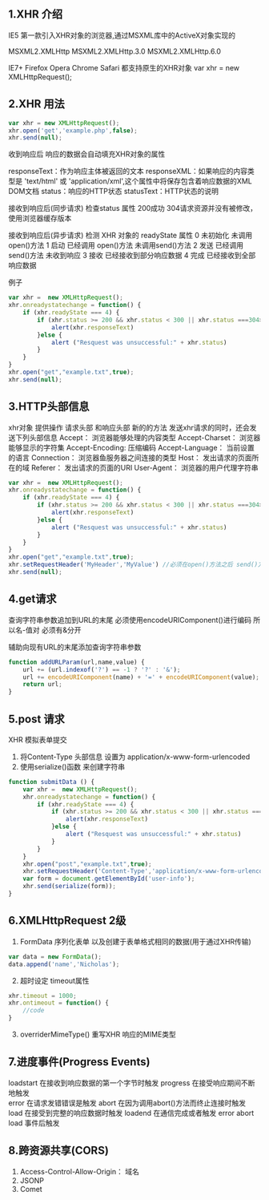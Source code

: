 ## 1.XHR 介绍
IE5 第一款引入XHR对象的浏览器,通过MSXML库中的ActiveX对象实现的

MSXML2.XMLHttp MSXML2.XMLHttp.3.0 MSXML2.XMLHttp.6.0

IE7+ Firefox Opera Chrome Safari 都支持原生的XHR对象
var xhr = new XMLHttpRequest();

## 2.XHR 用法
```js
var xhr = new XMLHttpRequest();
xhr.open('get','example.php',false);
xhr.send(null);
```

收到响应后 响应的数据会自动填充XHR对象的属性

responseText：作为响应主体被返回的文本
responseXML：如果响应的内容类型是 'text/html' 或 'application/xml',这个属性中将保存包含着响应数据的XML DOM文档
status：响应的HTTP状态
statusText：HTTP状态的说明

接收到响应后(同步请求)
检查status 属性 200成功 304请求资源并没有被修改，使用浏览器缓存版本


接收到响应后(异步请求)
检测 XHR 对象的 readyState 属性
0 未初始化 未调用open()方法
1 启动 已经调用 open()方法 未调用send()方法
2 发送 已经调用 send()方法 未收到响应
3 接收 已经接收到部分响应数据
4 完成 已经接收到全部响应数据

例子
```js
var xhr =  new XMLHttpRequest();
xhr.onreadystatechange = function() {
    if (xhr.readyState === 4) {
        if (xhr.status >= 200 && xhr.status < 300 || xhr.status ===304>) {
            alert(xhr.responseText)
        }else {
            alert ("Resquest was unsuccessful:" + xhr.status)
        }
    }
}
xhr.open("get","example.txt",true);
xhr.send(null);
```

## 3.HTTP头部信息
xhr对象 提供操作 请求头部 和响应头部 新的的方法
发送xhr请求的同时，还会发送下列头部信息
Accept： 浏览器能够处理的内容类型
Accept-Charset： 浏览器 能够显示的字符集
Accept-Encoding: 压缩编码
Accept-Language： 当前设置的语言
Connection： 浏览器鱼服务器之间连接的类型
Host： 发出请求的页面所在的域
Referer： 发出请求的页面的URI
User-Agent： 浏览器的用户代理字符串

```js
var xhr =  new XMLHttpRequest();
xhr.onreadystatechange = function() {
    if (xhr.readyState === 4) {
        if (xhr.status >= 200 && xhr.status < 300 || xhr.status ===304>) {
            alert(xhr.responseText)
        }else {
            alert ("Resquest was unsuccessful:" + xhr.status)
        }
    }
}
xhr.open("get","example.txt",true);
xhr.setRequestHeader('MyHeader','MyValue') //必须在open()方法之后 send()方法之前
xhr.send(null);
```
## 4.get请求 
查询字符串参数追加到URL的末尾 必须使用encodeURIComponent()进行编码 所以名-值对 必须有&分开


辅助向现有URL的末尾添加查询字符串参数

```js
function addURLParam(url,name,value) {
    url += (url.indexof('?') == -1 ? '?' : '&');
    url += encodeURIComponent(name) + '=' + encodeURIComponent(value);
    return url;
}
```

## 5.post 请求
XHR 模拟表单提交
1. 将Content-Type 头部信息 设置为 application/x-www-form-urlencoded
2. 使用serialize()函数 来创建字符串

```js
function submitData () {
    var xhr =  new XMLHttpRequest();
    xhr.onreadystatechange = function() {
        if (xhr.readyState === 4) {
            if (xhr.status >= 200 && xhr.status < 300 || xhr.status ===304>) {
                alert(xhr.responseText)
            }else {
                alert ("Resquest was unsuccessful:" + xhr.status)
            }
        }
    }
    xhr.open("post","example.txt",true);
    xhr.setRequestHeader('Content-Type','application/x-www-form-urlencoded') //必须在open()方法之后 send()方法之前
    var form = document.getElementById('user-info');
    xhr.send(serialize(form));
}

```

## 6.XMLHttpRequest 2级
1. FormData 序列化表单 以及创建于表单格式相同的数据(用于通过XHR传输)
```js
var data = new FormData();
data.append('name','Nicholas');
```
2. 超时设定 timeout属性
```js
xhr.timeout = 1000;
xhr.ontimeout = function() {
    //code
}
```
3. overriderMimeType() 重写XHR 响应的MIME类型

## 7.进度事件(Progress Events)
loadstart 在接收到响应数据的第一个字节时触发
progress  在接受响应期间不断地触发  
error   在请求发错错误是触发
abort   在因为调用abort()方法而终止连接时触发
load    在接受到完整的响应数据时触发
loadend 在通信完成或者触发 error abort load 事件后触发

## 8.跨资源共享(CORS)
1. Access-Control-Allow-Origin： 域名
2. JSONP
3. Comet

